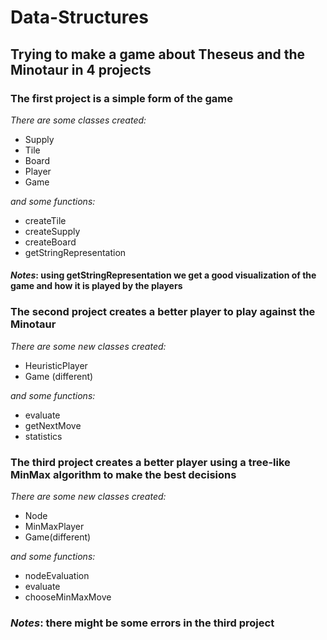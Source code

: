 # Data-Structures

## Trying to make a game about Theseus and the Minotaur in 4 projects

### The first project is a simple form of the game  
*There are some classes created:*
* Supply
* Tile
* Board
* Player
* Game  

*and some functions:*
* createTile
* createSupply
* createBoard
* getStringRepresentation
  
#### *Notes*: using getStringRepresentation we get a good visualization of the game and how it is played by the players

### The second project creates a better player to play against the Minotaur    
*There are some new classes created:*  
* HeuristicPlayer
* Game (different)

*and some functions:*  
* evaluate
* getNextMove
* statistics

### The third project creates a better player using a tree-like MinMax algorithm to make the best decisions
*There are some new classes created:*  
* Node
* MinMaxPlayer
* Game(different)

*and some functions:*  
* nodeEvaluation
* evaluate
* chooseMinMaxMove

### *Notes*: there might be some errors in the third project 

